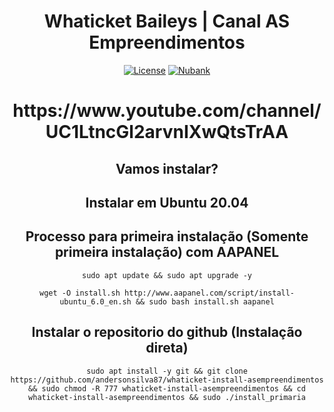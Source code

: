 <h1 align="center">Whaticket Baileys | Canal AS Empreendimentos</h1>

<div align="center">

[![License](https://img.shields.io/badge/license-GPL--3.0-orange)](./LICENSE)
[![Nubank](https://img.shields.io/badge/donate-nubank-purple)](https://nubank.com.br/pagar/3t48b/JrjGzXVmFs)


<h1 align="center">https://www.youtube.com/channel/UC1LtncGl2arvnIXwQtsTrAA</h1>

## Vamos instalar?

## Instalar em Ubuntu 20.04

## Processo para primeira instalação (Somente primeira instalação) com AAPANEL

```
sudo apt update && sudo apt upgrade -y
```
```
wget -O install.sh http://www.aapanel.com/script/install-ubuntu_6.0_en.sh && sudo bash install.sh aapanel
```

## Instalar o repositorio do github (Instalação direta)

```
sudo apt install -y git && git clone https://github.com/andersonsilva87/whaticket-install-asempreendimentos && sudo chmod -R 777 whaticket-install-asempreendimentos && cd whaticket-install-asempreendimentos && sudo ./install_primaria
```


